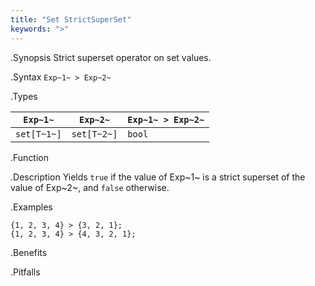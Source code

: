 ```yaml
---
title: "Set StrictSuperSet"
keywords: ">"
---
```


.Synopsis
Strict superset operator on set values.

.Syntax
`Exp~1~ > Exp~2~`

.Types


| `Exp~1~`    |  `Exp~2~`    | `Exp~1~ > Exp~2~`  |
| --- | --- | --- |
| `set[T~1~]` |  `set[T~2~]` | `bool`               |


.Function

.Description
Yields `true` if the value of Exp~1~ is a strict superset of the value of Exp~2~, and `false` otherwise.

.Examples
```rascal-shell
{1, 2, 3, 4} > {3, 2, 1};
{1, 2, 3, 4} > {4, 3, 2, 1};
```

.Benefits

.Pitfalls


